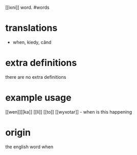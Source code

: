 [[ixni]] word.
#words
# translations
- when, kiedy, când
# extra definitions
there are no extra definitions
# example usage
[[wen]][[ka]] [[li]] [[to]] [[wyxotar]] - when is this happening
# origin
the english word when